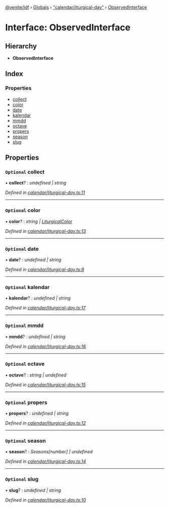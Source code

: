 [@venite/ldf](../README.md) › [Globals](../globals.md) › ["calendar/liturgical-day"](../modules/_calendar_liturgical_day_.md) › [ObservedInterface](_calendar_liturgical_day_.observedinterface.md)

# Interface: ObservedInterface

## Hierarchy

* **ObservedInterface**

## Index

### Properties

* [collect](_calendar_liturgical_day_.observedinterface.md#optional-collect)
* [color](_calendar_liturgical_day_.observedinterface.md#optional-color)
* [date](_calendar_liturgical_day_.observedinterface.md#optional-date)
* [kalendar](_calendar_liturgical_day_.observedinterface.md#optional-kalendar)
* [mmdd](_calendar_liturgical_day_.observedinterface.md#optional-mmdd)
* [octave](_calendar_liturgical_day_.observedinterface.md#optional-octave)
* [propers](_calendar_liturgical_day_.observedinterface.md#optional-propers)
* [season](_calendar_liturgical_day_.observedinterface.md#optional-season)
* [slug](_calendar_liturgical_day_.observedinterface.md#optional-slug)

## Properties

### `Optional` collect

• **collect**? : *undefined | string*

*Defined in [calendar/liturgical-day.ts:11](https://github.com/gbj/venite/blob/20cc7e5e/ldf/src/calendar/liturgical-day.ts#L11)*

___

### `Optional` color

• **color**? : *string | [LiturgicalColor](../classes/_calendar_liturgical_color_.liturgicalcolor.md)*

*Defined in [calendar/liturgical-day.ts:13](https://github.com/gbj/venite/blob/20cc7e5e/ldf/src/calendar/liturgical-day.ts#L13)*

___

### `Optional` date

• **date**? : *undefined | string*

*Defined in [calendar/liturgical-day.ts:9](https://github.com/gbj/venite/blob/20cc7e5e/ldf/src/calendar/liturgical-day.ts#L9)*

___

### `Optional` kalendar

• **kalendar**? : *undefined | string*

*Defined in [calendar/liturgical-day.ts:17](https://github.com/gbj/venite/blob/20cc7e5e/ldf/src/calendar/liturgical-day.ts#L17)*

___

### `Optional` mmdd

• **mmdd**? : *undefined | string*

*Defined in [calendar/liturgical-day.ts:16](https://github.com/gbj/venite/blob/20cc7e5e/ldf/src/calendar/liturgical-day.ts#L16)*

___

### `Optional` octave

• **octave**? : *string | undefined*

*Defined in [calendar/liturgical-day.ts:15](https://github.com/gbj/venite/blob/20cc7e5e/ldf/src/calendar/liturgical-day.ts#L15)*

___

### `Optional` propers

• **propers**? : *undefined | string*

*Defined in [calendar/liturgical-day.ts:12](https://github.com/gbj/venite/blob/20cc7e5e/ldf/src/calendar/liturgical-day.ts#L12)*

___

### `Optional` season

• **season**? : *Seasons[number] | undefined*

*Defined in [calendar/liturgical-day.ts:14](https://github.com/gbj/venite/blob/20cc7e5e/ldf/src/calendar/liturgical-day.ts#L14)*

___

### `Optional` slug

• **slug**? : *undefined | string*

*Defined in [calendar/liturgical-day.ts:10](https://github.com/gbj/venite/blob/20cc7e5e/ldf/src/calendar/liturgical-day.ts#L10)*
